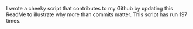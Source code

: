 I wrote a cheeky script that contributes to my Github by updating this ReadMe to illustrate why more than commits matter. This script has run 197 times.